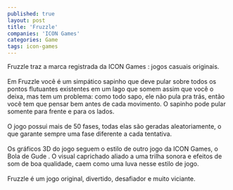 ```yaml
---
published: true
layout: post
title: 'Fruzzle'
companies: 'ICON Games'
categories: Game
tags: icon-games
---
```

Fruzzle traz a marca registrada da ICON Games
: jogos casuais originais.<br /><br />Em Fruzzle voc&ecirc; &eacute; um simp&aacute;tico sapinho que deve pular sobre todos os pontos flutuantes existentes em um lago que somem assim que voc&ecirc; o deixa, mas tem um problema: como todo sapo, ele n&atilde;o pula pra tr&aacute;s, ent&atilde;o voc&ecirc; tem que pensar bem antes de cada movimento. O sapinho pode pular somente para frente e para os lados.<br /><br />O jogo possui mais de 50 fases, todas elas s&atilde;o geradas aleatoriamente, o que garante sempre uma fase diferente a cada tentativa.<br /><br />Os gr&aacute;ficos 3D do jogo seguem o estilo de outro jogo da ICON Games, o Bola de Gude
. O visual caprichado aliado a uma trilha sonora e efeitos de som de boa qualidade, caem como uma luva nesse estilo de jogo.<br /><br />Fruzzle &eacute; um jogo original, divertido, desafiador e muito viciante.